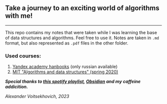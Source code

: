 
## Take a journey to an exciting world of algorithms with me!

---
This repo contains my notes that were taken while I was learning the base of data structures and algorithms. Feel free to use it. Notes are taken in `.md` format, but also represented as `.pdf` files in the other folder.

### Used courses:

1) [Yandex academy hanbooks](https://academy.yandex.ru/handbook/algorithms) (only russian available)
2) [MIT "Algorithms and data structures" (spring 2020)](https://www.youtube.com/watch?v=ZA-tUyM_y7s&list=PLUl4u3cNGP63EdVPNLG3ToM6LaEUuStEY)


***Special thanks to [this spotify playlist](https://open.spotify.com/playlist/27xEVDpnEOSsnD2plMUJ5F?si=6a6082e4c8f74fa4), [Obsidian](https://obsidian.md/) and my caffeine addicition.***


*Alexander Voitsekhovich, 2023*
